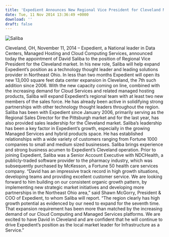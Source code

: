```yaml
---
title: 'Expedient Announces New Regional Vice President for Cleveland Market'
date: Tue, 11 Nov 2014 13:36:49 +0000
download: ''
draft: false
---
```


![Saliba](/wp-content/uploads/2014/11/Saliba-275x300.png)

Cleveland, OH, November 11, 2014 – Expedient, a National leader in Data Centers, Managed Hosting and Cloud Computing Services, announced today the appointment of David Saliba to the position of Regional Vice President for the Cleveland market. In his new role, Saliba will help expand Expedient’s position as a technology thought leader and leading solutions provider in Northeast Ohio. In less than two months Expedient will open its new 13,000 square feet data center expansion in Cleveland, the 7th such addition since 2006. With the new capacity coming on line, combined with the increasing demand for Cloud Services and related managed hosting products, Saliba will expand Expedient’s regional team with at least two new members of the sales force. He has already been active in solidifying strong partnerships with other technology thought leaders throughout the region. Saliba has been with Expedient since January 2006, primarily serving as the Regional Sales Director for the Pittsburgh market and for the last year, has also provided sales leadership for the Cleveland market. Saliba’s leadership has been a key factor in Expedient’s growth, especially in the growing Managed Services and hybrid products space. He has established relationships with a wide variety of customers ranging from Fortune 1000 companies to small and medium sized businesses. Saliba brings experience and strong business acumen to Expedient’s Cleveland operation. Prior to joining Expedient, Saliba was a Senior Account Executive with NDCHealth, a publicly-traded software provider to the pharmacy industry, which was subsequently purchased by McKesson, a Fortune 50 health care services company. “David has an impressive track record in high growth situations, developing teams and providing excellent customer service. We are looking forward to him building on our consistent organic growth pattern, by implementing new strategic market initiatives and developing more partnerships in the Northeast Ohio area,” said Shawn McGorry, President & COO of Expedient, to whom Saliba will report. “The region clearly has high growth potential as evidenced by our need to expand for the seventh time. That expansion requirement has been more than matched by the increasing demand of our Cloud Computing and Managed Services platforms. We are excited to have David in Cleveland and are confident that he will continue to drive Expedient’s position as the local market leader for Infrastructure as a Service.”